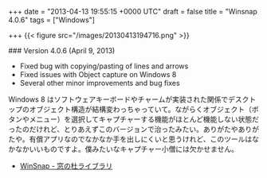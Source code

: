 
+++
date = "2013-04-13 19:55:15 +0000 UTC"
draft = false
title = "Winsnap 4.0.6"
tags = ["Windows"]

+++
{{< figure src="/images/20130413194716.png"  >}}

<div class="section">
    ### Version 4.0.6 (April 9, 2013)
    
<ul>
<li>Fixed bug with copying/pasting of lines and arrows</li>
<li>Fixed issues with Object capture on Windows 8</li>
<li>Several other minor improvements and bug fixes</li>
</ul>Windows 8 はソフトウェアキーボードやチャームが実装された関係でデスクトップのオブジェクト構造が結構変わっちゃっていて。ながらくオブジェクト（ボタンやメニュー）を選択してキャプチャーする機能がほとんど機能しない状態だったのだけれど、とりあえずこのバージョンで治ったみたい。ありがたやありがたや。有償アプリなのでなかなか手を出しにくいと思うけれど、このツールはなかなかいいものですよ。僕みたいなキャプチャー小僧には欠かせません。

<ul>
<li><a href="http://www.forest.impress.co.jp/library/software/winsnap/">WinSnap - 窓の杜ライブラリ</a></li>
</ul>
</div>

